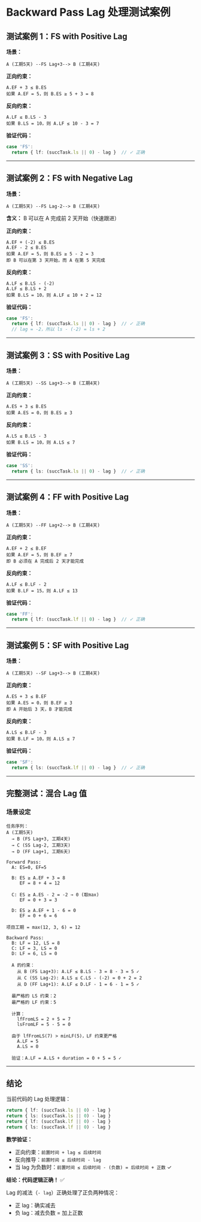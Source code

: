 # Backward Pass Lag 处理测试案例

## 测试案例 1：FS with Positive Lag

**场景：**
```
A (工期5天) --FS Lag+3--> B (工期4天)
```

**正向约束：**
```
A.EF + 3 ≤ B.ES
如果 A.EF = 5，则 B.ES ≥ 5 + 3 = 8
```

**反向约束：**
```
A.LF ≤ B.LS - 3
如果 B.LS = 10，则 A.LF ≤ 10 - 3 = 7
```

**验证代码：**
```typescript
case 'FS':
  return { lf: (succTask.ls || 0) - lag }  // ✓ 正确
```

---

## 测试案例 2：FS with Negative Lag

**场景：**
```
A (工期5天) --FS Lag-2--> B (工期4天)
```

**含义：** B 可以在 A 完成前 2 天开始（快速跟进）

**正向约束：**
```
A.EF + (-2) ≤ B.ES
A.EF - 2 ≤ B.ES
如果 A.EF = 5，则 B.ES ≥ 5 - 2 = 3
即 B 可以在第 3 天开始，而 A 在第 5 天完成
```

**反向约束：**
```
A.LF ≤ B.LS - (-2)
A.LF ≤ B.LS + 2
如果 B.LS = 10，则 A.LF ≤ 10 + 2 = 12
```

**验证代码：**
```typescript
case 'FS':
  return { lf: (succTask.ls || 0) - lag }  // ✓ 正确
  // lag = -2，所以 ls - (-2) = ls + 2
```

---

## 测试案例 3：SS with Positive Lag

**场景：**
```
A (工期5天) --SS Lag+3--> B (工期4天)
```

**正向约束：**
```
A.ES + 3 ≤ B.ES
如果 A.ES = 0，则 B.ES ≥ 3
```

**反向约束：**
```
A.LS ≤ B.LS - 3
如果 B.LS = 10，则 A.LS ≤ 7
```

**验证代码：**
```typescript
case 'SS':
  return { ls: (succTask.ls || 0) - lag }  // ✓ 正确
```

---

## 测试案例 4：FF with Positive Lag

**场景：**
```
A (工期5天) --FF Lag+2--> B (工期4天)
```

**正向约束：**
```
A.EF + 2 ≤ B.EF
如果 A.EF = 5，则 B.EF ≥ 7
即 B 必须在 A 完成后 2 天才能完成
```

**反向约束：**
```
A.LF ≤ B.LF - 2
如果 B.LF = 15，则 A.LF ≤ 13
```

**验证代码：**
```typescript
case 'FF':
  return { lf: (succTask.lf || 0) - lag }  // ✓ 正确
```

---

## 测试案例 5：SF with Positive Lag

**场景：**
```
A (工期5天) --SF Lag+3--> B (工期4天)
```

**正向约束：**
```
A.ES + 3 ≤ B.EF
如果 A.ES = 0，则 B.EF ≥ 3
即 A 开始后 3 天，B 才能完成
```

**反向约束：**
```
A.LS ≤ B.LF - 3
如果 B.LF = 10，则 A.LS ≤ 7
```

**验证代码：**
```typescript
case 'SF':
  return { ls: (succTask.lf || 0) - lag }  // ✓ 正确
```

---

## 完整测试：混合 Lag 值

### 场景设定
```
任务序列：
A (工期5天)
  → B (FS Lag+3, 工期4天)
  → C (SS Lag-2, 工期3天) 
  → D (FF Lag+1, 工期6天)

Forward Pass:
  A: ES=0, EF=5
  
  B: ES ≥ A.EF + 3 = 8
     EF = 8 + 4 = 12
  
  C: ES ≥ A.ES - 2 = -2 → 0 (取max)
     EF = 0 + 3 = 3
  
  D: ES ≥ A.EF + 1 - 6 = 0
     EF = 0 + 6 = 6

项目工期 = max(12, 3, 6) = 12

Backward Pass:
  B: LF = 12, LS = 8
  C: LF = 3, LS = 0
  D: LF = 6, LS = 0

  A 的约束：
    从 B (FS Lag+3): A.LF ≤ B.LS - 3 = 8 - 3 = 5 ✓
    从 C (SS Lag-2): A.LS ≤ C.LS - (-2) = 0 + 2 = 2
    从 D (FF Lag+1): A.LF ≤ D.LF - 1 = 6 - 1 = 5 ✓

  最严格的 LS 约束：2
  最严格的 LF 约束：5
  
  计算：
    lfFromLS = 2 + 5 = 7
    lsFromLF = 5 - 5 = 0
    
  由于 lfFromLS(7) > minLF(5)，LF 约束更严格
    A.LF = 5
    A.LS = 0
    
  验证：A.LF = A.LS + duration = 0 + 5 = 5 ✓
```

---

## 结论

当前代码的 Lag 处理逻辑：
```typescript
return { lf: (succTask.ls || 0) - lag }
return { ls: (succTask.ls || 0) - lag }
return { lf: (succTask.lf || 0) - lag }
return { ls: (succTask.lf || 0) - lag }
```

**数学验证：**
- 正向约束：`前置时间 + lag ≤ 后续时间`
- 反向推导：`前置时间 ≤ 后续时间 - lag`
- 当 lag 为负数时：`前置时间 ≤ 后续时间 - (负数) = 后续时间 + 正数` ✓

**结论：代码逻辑正确！** ✅

Lag 的减法（`- lag`）正确处理了正负两种情况：
- 正 lag：确实减去
- 负 lag：减去负数 = 加上正数

